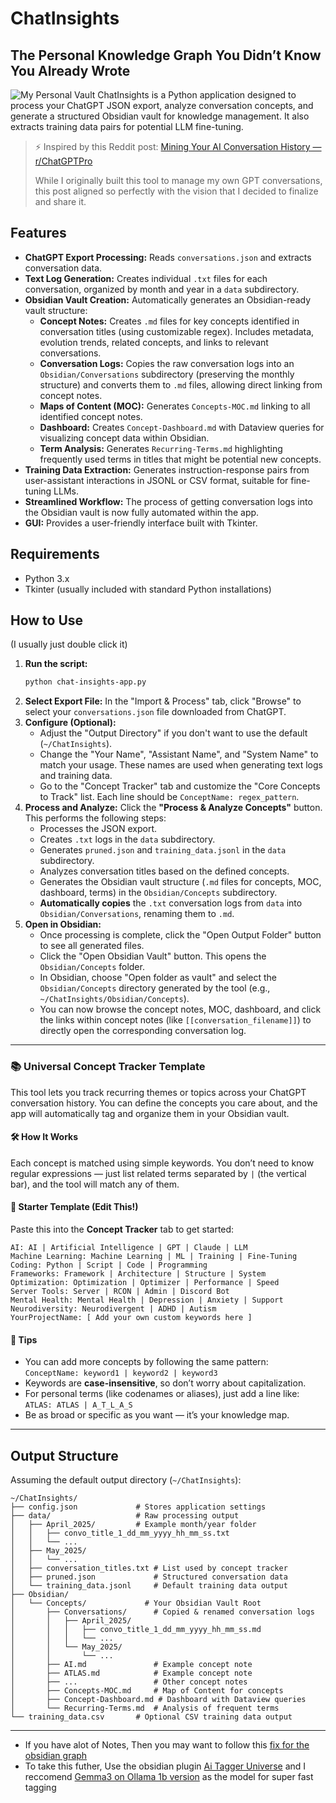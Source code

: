 # ChatInsights
## The Personal Knowledge Graph You Didn’t Know You Already Wrote
![My Personal Vault](https://i.imgur.com/6J00Gu1.png)
ChatInsights is a Python application designed to process your ChatGPT JSON export, analyze conversation concepts, and generate a structured Obsidian vault for knowledge management. It also extracts training data pairs for potential LLM fine-tuning.
> ⚡️ Inspired by this Reddit post: [Mining Your AI Conversation History — r/ChatGPTPro](https://www.reddit.com/r/ChatGPTPro/comments/1jzzgie/mining_your_ai_conversation_history_the_complete/)
>
> While I originally built this tool to manage my own GPT conversations, this post aligned so perfectly with the vision that I decided to finalize and share it.

## Features

*   **ChatGPT Export Processing:** Reads `conversations.json` and extracts conversation data.
*   **Text Log Generation:** Creates individual `.txt` files for each conversation, organized by month and year in a `data` subdirectory.
*   **Obsidian Vault Creation:** Automatically generates an Obsidian-ready vault structure:
    *   **Concept Notes:** Creates `.md` files for key concepts identified in conversation titles (using customizable regex). Includes metadata, evolution trends, related concepts, and links to relevant conversations.
    *   **Conversation Logs:** Copies the raw conversation logs into an `Obsidian/Conversations` subdirectory (preserving the monthly structure) and converts them to `.md` files, allowing direct linking from concept notes.
    *   **Maps of Content (MOC):** Generates `Concepts-MOC.md` linking to all identified concept notes.
    *   **Dashboard:** Creates `Concept-Dashboard.md` with Dataview queries for visualizing concept data within Obsidian.
    *   **Term Analysis:** Generates `Recurring-Terms.md` highlighting frequently used terms in titles that might be potential new concepts.
*   **Training Data Extraction:** Generates instruction-response pairs from user-assistant interactions in JSONL or CSV format, suitable for fine-tuning LLMs.
*   **Streamlined Workflow:** The process of getting conversation logs into the Obsidian vault is now fully automated within the app.
*   **GUI:** Provides a user-friendly interface built with Tkinter.

## Requirements

*   Python 3.x
*   Tkinter (usually included with standard Python installations)

## How to Use
(I usually just double click it)

1.  **Run the script:**
    ```bash
    python chat-insights-app.py
    ```
2.  **Select Export File:** In the "Import & Process" tab, click "Browse" to select your `conversations.json` file downloaded from ChatGPT.
3.  **Configure (Optional):**
    *   Adjust the "Output Directory" if you don't want to use the default (`~/ChatInsights`).
    *   Change the "Your Name", "Assistant Name", and "System Name" to match your usage. These names are used when generating text logs and training data.
    *   Go to the "Concept Tracker" tab and customize the "Core Concepts to Track" list. Each line should be `ConceptName: regex_pattern`.
4.  **Process and Analyze:** Click the **"Process & Analyze Concepts"** button. This performs the following steps:
    *   Processes the JSON export.
    *   Creates `.txt` logs in the `data` subdirectory.
    *   Generates `pruned.json` and `training_data.jsonl` in the `data` subdirectory.
    *   Analyzes conversation titles based on the defined concepts.
    *   Generates the Obsidian vault structure (`.md` files for concepts, MOC, dashboard, terms) in the `Obsidian/Concepts` subdirectory.
    *   **Automatically copies** the `.txt` conversation logs from `data` into `Obsidian/Conversations`, renaming them to `.md`.
5.  **Open in Obsidian:**
    *   Once processing is complete, click the "Open Output Folder" button to see all generated files.
    *   Click the "Open Obsidian Vault" button. This opens the `Obsidian/Concepts` folder.
    *   In Obsidian, choose "Open folder as vault" and select the `Obsidian/Concepts` directory generated by the tool (e.g., `~/ChatInsights/Obsidian/Concepts`).
    *   You can now browse the concept notes, MOC, dashboard, and click the links within concept notes (like `[[conversation_filename]]`) to directly open the corresponding conversation log.

---

### 📚 Universal Concept Tracker Template

This tool lets you track recurring themes or topics across your ChatGPT conversation history. You can define the concepts you care about, and the app will automatically tag and organize them in your Obsidian vault.

#### 🛠 How It Works
Each concept is matched using simple keywords. You don’t need to know regular expressions — just list related terms separated by `|` (the vertical bar), and the tool will match any of them.

#### 📌 Starter Template (Edit This!)

Paste this into the **Concept Tracker** tab to get started:

```
AI: AI | Artificial Intelligence | GPT | Claude | LLM  
Machine Learning: Machine Learning | ML | Training | Fine-Tuning  
Coding: Python | Script | Code | Programming  
Frameworks: Framework | Architecture | Structure | System  
Optimization: Optimization | Optimizer | Performance | Speed  
Server Tools: Server | RCON | Admin | Discord Bot  
Mental Health: Mental Health | Depression | Anxiety | Support  
Neurodiversity: Neurodivergent | ADHD | Autism  
YourProjectName: [ Add your own custom keywords here ]  
```

#### 🧠 Tips
- You can add more concepts by following the same pattern:  
  `ConceptName: keyword1 | keyword2 | keyword3`
- Keywords are **case-insensitive**, so don’t worry about capitalization.
- For personal terms (like codenames or aliases), just add a line like:  
  `ATLAS: ATLAS | A_T_L_A_S`  
- Be as broad or specific as you want — it’s your knowledge map.

---

## Output Structure

Assuming the default output directory (`~/ChatInsights`):

```
~/ChatInsights/
├── config.json             # Stores application settings
├── data/                   # Raw processing output
│   ├── April_2025/         # Example month/year folder
│   │   ├── convo_title_1_dd_mm_yyyy_hh_mm_ss.txt
│   │   └── ...
│   ├── May_2025/
│   │   └── ...
│   ├── conversation_titles.txt # List used by concept tracker
│   ├── pruned.json             # Structured conversation data
│   └── training_data.jsonl     # Default training data output
├── Obsidian/
│   └── Concepts/             # Your Obsidian Vault Root
│       ├── Conversations/      # Copied & renamed conversation logs
│       │   ├── April_2025/
│       │   │   ├── convo_title_1_dd_mm_yyyy_hh_mm_ss.md
│       │   │   └── ...
│       │   └── May_2025/
│       │       └── ...
│       ├── AI.md               # Example concept note
│       ├── ATLAS.md            # Example concept note
│       ├── ...                 # Other concept notes
│       ├── Concepts-MOC.md     # Map of Content for concepts
│       ├── Concept-Dashboard.md # Dashboard with Dataview queries
│       └── Recurring-Terms.md  # Analysis of frequent terms
└── training_data.csv       # Optional CSV training data output
```

---

- If you have alot of Notes, Then you may want to follow this [fix for the obsidian graph](https://www.reddit.com/r/ObsidianMD/comments/16hvjiy/fix_for_a_slow_obsidian_graph_view/)
- To take this futher, Use the obsidian plugin [Ai Tagger Universe](https://github.com/niehu2018/obsidian-ai-tagger-universe) and I reccomend [Gemma3 on Ollama 1b version](https://ollama.com/library/gemma3) as the model for super fast tagging 
